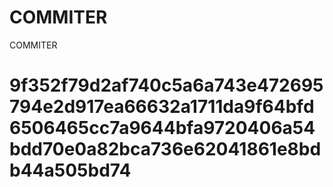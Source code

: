 # COMMITER
COMMITER






# 9f352f79d2af740c5a6a743e472695794e2d917ea66632a1711da9f64bfd6506465cc7a9644bfa9720406a54bdd70e0a82bca736e62041861e8bdb44a505bd74
